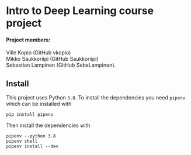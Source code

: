 # Intro to Deep Learning course project

#### Project members:  
Ville Kopio (GitHub vkopio)  
Mikko Saukkoriipi (GitHub Saukkoriipi)  
Sebastian Lampinen (GitHub SebaLampinen). 

## Install

This project uses Python `3.8`. To install the dependencies you need `pipenv` which can be installed with

    pip install pipenv

Then install the dependencies with

    pipenv --python 3.8
    pipenv shell
    pipenv install --dev
